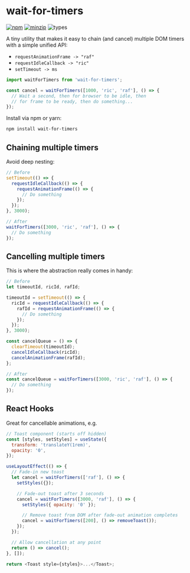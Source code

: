 # wait-for-timers

[![npm](https://img.shields.io/npm/v/wait-for-timers.svg)](https://www.npmjs.com/package/wait-for-timers)
[![minzip](https://img.shields.io/bundlephobia/minzip/wait-for-timers.svg)](https://www.npmjs.com/package/wait-for-timers)
![types](https://img.shields.io/badge/types-typescript-blueviolet)

A tiny utility that makes it easy to chain (and cancel) multiple DOM timers with a simple unified API:

- `requestAnimationFrame -> "raf"`
- `requestIdleCallback -> "ric"`
- `setTimeout -> ms`

```js
import waitForTimers from 'wait-for-timers';

const cancel = waitForTimers([1000, 'ric', 'raf'], () => {
  // Wait a second, then for browser to be idle, then
  // for frame to be ready, then do something...
});
```

Install via npm or yarn:

```bash
npm install wait-for-timers
```

## Chaining multiple timers

Avoid deep nesting:

```js
// Before
setTimeout(() => {
  requestIdleCallback(() => {
    requestAnimationFrame(() => {
      // Do something
    });
  });
}, 3000);
```

```js
// After
waitForTimers([3000, 'ric', 'raf'], () => {
  // Do something
});
```

## Cancelling multiple timers

This is where the abstraction really comes in handy:

```js
// Before
let timeoutId, ricId, rafId;

timeoutId = setTimeout(() => {
  ricId = requestIdleCallback(() => {
    rafId = requestAnimationFrame(() => {
      // Do something
    });
  });
}, 3000);

const cancelQueue = () => {
  clearTimeout(timeoutId);
  cancelIdleCallback(ricId);
  cancelAnimationFrame(rafId);
};
```

```js
// After
const cancelQueue = waitForTimers([3000, 'ric', 'raf'], () => {
  // Do something
});
```

## React Hooks

Great for cancellable animations, e.g.

```js
// Toast component (starts off hidden)
const [styles, setStyles] = useState({
  transform: 'translateY(1rem)',
  opacity: '0',
});

useLayoutEffect(() => {
  // Fade-in new toast
  let cancel = waitForTimers(['raf'], () => {
    setStyles({});

    // Fade-out toast after 3 seconds
    cancel = waitForTimers([3000, 'raf'], () => {
      setStyles({ opacity: '0' });

      // Remove toast from DOM after fade-out animation completes
      cancel = waitForTimers([200], () => removeToast());
    });
  });

  // Allow cancellation at any point
  return () => cancel();
}, []);

return <Toast style={styles}>...</Toast>;
```
